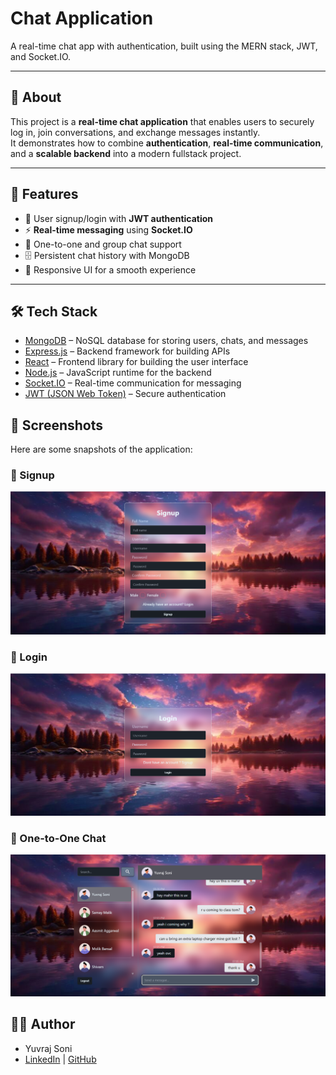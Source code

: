 # Chat Application

A real-time chat app with authentication, built using the MERN stack, JWT, and Socket.IO.

---

## 📖 About
This project is a **real-time chat application** that enables users to securely log in, join conversations, and exchange messages instantly.  
It demonstrates how to combine **authentication**, **real-time communication**, and a **scalable backend** into a modern fullstack project.

---

## 🚀 Features
- 🔐 User signup/login with **JWT authentication**  
- ⚡ **Real-time messaging** using **Socket.IO**  
- 👥 One-to-one and group chat support  
- 🗄️ Persistent chat history with MongoDB  
- 📱 Responsive UI for a smooth experience  

---


## 🛠️ Tech Stack

- [MongoDB](https://www.mongodb.com/) – NoSQL database for storing users, chats, and messages  
- [Express.js](https://expressjs.com/) – Backend framework for building APIs  
- [React](https://react.dev/) – Frontend library for building the user interface  
- [Node.js](https://nodejs.org/) – JavaScript runtime for the backend  
- [Socket.IO](https://socket.io/) – Real-time communication for messaging  
- [JWT (JSON Web Token)](https://jwt.io/) – Secure authentication  


## 📸 Screenshots

Here are some snapshots of the application:

### 🔐 Signup
![Signup](./screenshots/screenshot225.png)

### 🔑 Login
![Login](./screenshots/screenshot224.png)


### 👥 One-to-One Chat
![One-to-One Chat](./screenshots/screenshot226.png)


## 👨‍💻 Author
- Yuvraj Soni  
- [LinkedIn](https://www.linkedin.com/in/yuvraj-soni-73ab60253/) | [GitHub](https://github.com/YUVRAJsoni999)
